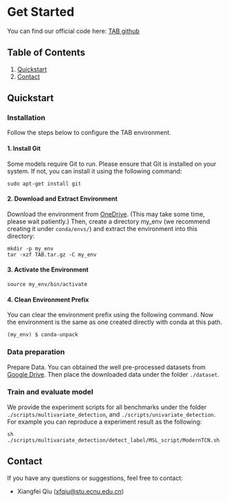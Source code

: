 # Get Started

You can find our official code here: [TAB github](https://github.com/DevCrafterLZY/TAB)

## Table of Contents

<!-- 1. [Steps to develop your own method](#Steps-to-develop-your-own-method)
1. [Steps to evaluate on your own time series](#Steps-to-evaluate-on-your-own-time-series)
1. [Pipeline introduction](#Pipeline-introduction)
1. [FAQ](#FAQ)
1. [Citing TFB](#Citing-TFB)  -->

1. [Quickstart](#Quickstart)
1. [Contact](#Contact)

## Quickstart

### Installation

Follow the steps below to configure the TAB environment.

#### 1. Install Git

Some models require Git to run. Please ensure that Git is installed on your system. If not, you can install it using the following command:

```shell
sudo apt-get install git
```

#### 2. Download and Extract Environment

Download the environment from [OneDrive](https://1drv.ms/u/c/801ce36c4ff3f93b/Eapc8wI7tqxOqmOPZ66uMG4BgeX8j7AewKq7NekCI0Al2w?e=NdenlL). (This may take some time, please wait patiently.) Then, create a directory my_env (we recommend creating it under `conda/envs/`) and extract the environment into this directory:

```shell
mkdir -p my_env
tar -xzf TAB.tar.gz -C my_env
```

#### 3. Activate the Environment

```shell
source my_env/bin/activate
```

#### 4. Clean Environment Prefix

You can clear the environment prefix using the following command. Now the environment is the same as one created directly with conda at this path.

```shell
(my_env) $ conda-unpack
```

### Data preparation

Prepare Data. You can obtained the well pre-processed datasets from [Google Drive](https://drive.google.com/file/d/1oHDHKCGMT_xkHhCI113bQ-4IzGnKPU3I/view?usp=drive_link). Then place the downloaded data under the folder `./dataset`.

### Train and evaluate model

We provide the experiment scripts for all benchmarks under the folder `./scripts/multivariate_detection`, and `./scripts/univariate_detection`. For example you can reproduce a experiment result as the following:

```shell
sh ./scripts/multivariate_detection/detect_label/MSL_script/ModernTCN.sh
```

## Contact

If you have any questions or suggestions, feel free to contact:

- Xiangfei Qiu (xfqiu@stu.ecnu.edu.cn)

<!-- ### Configure your Configuration File

  - Modify the corresponding config under the folder `./config/`.

  - Modify the contents in  `./scripts/run_benchmark.py/`.

  - **We strongly recommend using the pre-defined configurations in `./config/`. Create your own  configuration file only when you have a clear understanding of the configuration items.**

### Run it

```shell
python ./scripts/run_benchmark.py --config-path "rolling_forecast_config.json" --data-name-list "ILI.csv" --strategy-args '{"horizon":24}' --model-name "time_series_library.DLinear" --model-hyper-params '{"batch_size": 16, "d_ff": 512, "d_model": 256, "lr": 0.01, "horizon": 24, "seq_len": 104}' --adapter "transformer_adapter"  --gpus 0  --num-workers 1  --timeout 60000  --save-path "ILI/DLinear"
``` -->

<!-- ### Define you model or adapter class

The user-implemented model or adapter class should implement the following functions in order to adapt to this benchmark.

"required_hyper_params" function is optional，__repr__ functions is necessary.

**The function prototypes are as follows：**

- required_hyper_params  function:

  ```python
  """
  Return the hyperparameters required by the model
  This function is optional and static

  :return: A dictionary that represents the hyperparameters required by the model
  :rtype: dict
  """
  # For example
  @staticmethod
  def required_hyper_params() -> dict:
      """
      An empty dictionary indicating that model does not require
      additional hyperparameters.
      """
      return {}
  ```

- forecast_fit  function training model

  ```python
  """
  Train the model.

  :param train_data: Time series data used for training.
  :param train_ratio_in_tv: Represents the splitting ratio of the training
  set validation set. If it is equal to 1, it means that the validation
  set is not partitioned.
  """
  # For example
  def forecast_fit(self, train_data: pd.DataFrame, *, train_ratio_in_tv: float = 1.0, **kwargs) -> "ModelBase":
      pass
  ```

- forecast function utilizing the model for inference

  ```python
  """
  Use models for forecasting

  :param horizon: Predict length
  :type horizon: int
  :param series: Training data used to fit the model
  :type series: pd.DataFrame

  :return: Forecasting results
  :rtype: np.ndarray
  """
  # For example
  def forecast(self, horizon: int, series: pd.DataFrame, **kwargs) -> np.ndarray:
      pass
  ```
- __repr __ string representation of function model name

  ```python
  """
  Returns a string representation of the model name

  :return: Returns a string representation of the model name
  :rtype: str
  """
  # For example
  def __repr__(self) -> str:
      return self.model_name
  ``` -->
